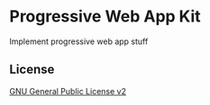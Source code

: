 # Progressive Web App Kit

Implement progressive web app stuff

## License

[GNU General Public License v2](license.txt)
